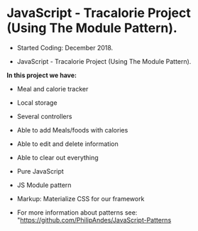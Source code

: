 # JavaScript - Tracalorie Project (Using The Module Pattern). 

- Started Coding: December 2018.

- JavaScript - Tracalorie Project (Using The Module Pattern).

<b>In this project we have:</b>
- Meal and calorie tracker
- Local storage
- Several controllers 
- Able to add Meals/foods with calories
- Able to edit and delete information
- Able to clear out everything 
- Pure JavaScript
- JS Module pattern
- Markup: Materialize CSS for our framework


- For more information about patterns see:<br>
"https://github.com/PhilipAndes/JavaScript-Patterns
